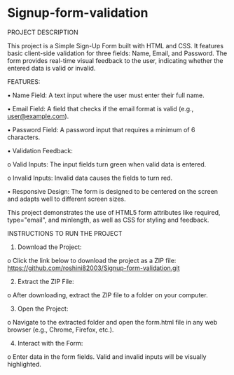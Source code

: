 # Signup-form-validation
PROJECT DESCRIPTION

This project is a Simple Sign-Up Form built with HTML and CSS. It features basic client-side validation for three fields: Name, Email, and Password. The form provides real-time visual feedback to the user, indicating whether the entered data is valid or invalid.

FEATURES:

•	Name Field: A text input where the user must enter their full name.

•	Email Field: A field that checks if the email format is valid (e.g., user@example.com).

•	Password Field: A password input that requires a minimum of 6 characters.

•	Validation Feedback:

o	Valid Inputs: The input fields turn green when valid data is entered.

o	Invalid Inputs: Invalid data causes the fields to turn red.

•	Responsive Design: The form is designed to be centered on the screen and adapts well to different screen sizes.

This project demonstrates the use of HTML5 form attributes like required, type="email", and minlength, as well as CSS for styling and feedback.

INSTRUCTIONS TO RUN THE PROJECT

1.	Download the Project:

o	Click the link below to download the project as a ZIP file: https://github.com/roshini82003/Signup-form-validation.git

2.	Extract the ZIP File:

o	After downloading, extract the ZIP file to a folder on your computer.

3.	Open the Project:

o	Navigate to the extracted folder and open the form.html file in any web browser (e.g., Chrome, Firefox, etc.).

4.	Interact with the Form:

o	Enter data in the form fields. Valid and invalid inputs will be visually highlighted.
